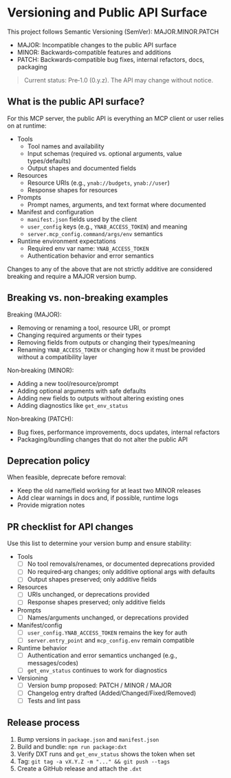 # Versioning and Public API Surface

This project follows Semantic Versioning (SemVer): MAJOR.MINOR.PATCH

- MAJOR: Incompatible changes to the public API surface
- MINOR: Backwards‑compatible features and additions
- PATCH: Backwards‑compatible bug fixes, internal refactors, docs, packaging

> Current status: Pre‑1.0 (0.y.z). The API may change without notice.

## What is the public API surface?

For this MCP server, the public API is everything an MCP client or user relies on at runtime:

- Tools
  - Tool names and availability
  - Input schemas (required vs. optional arguments, value types/defaults)
  - Output shapes and documented fields
- Resources
  - Resource URIs (e.g., `ynab://budgets`, `ynab://user`)
  - Response shapes for resources
- Prompts
  - Prompt names, arguments, and text format where documented
- Manifest and configuration
  - `manifest.json` fields used by the client
  - `user_config` keys (e.g., `YNAB_ACCESS_TOKEN`) and meaning
  - `server.mcp_config.command/args/env` semantics
- Runtime environment expectations
  - Required env var name: `YNAB_ACCESS_TOKEN`
  - Authentication behavior and error semantics

Changes to any of the above that are not strictly additive are considered breaking and require a MAJOR version bump.

## Breaking vs. non‑breaking examples

Breaking (MAJOR):
- Removing or renaming a tool, resource URI, or prompt
- Changing required arguments or their types
- Removing fields from outputs or changing their types/meaning
- Renaming `YNAB_ACCESS_TOKEN` or changing how it must be provided without a compatibility layer

Non‑breaking (MINOR):
- Adding a new tool/resource/prompt
- Adding optional arguments with safe defaults
- Adding new fields to outputs without altering existing ones
- Adding diagnostics like `get_env_status`

Non‑breaking (PATCH):
- Bug fixes, performance improvements, docs updates, internal refactors
- Packaging/bundling changes that do not alter the public API

## Deprecation policy

When feasible, deprecate before removal:
- Keep the old name/field working for at least two MINOR releases
- Add clear warnings in docs and, if possible, runtime logs
- Provide migration notes

## PR checklist for API changes

Use this list to determine your version bump and ensure stability:

- Tools
  - [ ] No tool removals/renames, or documented deprecations provided
  - [ ] No required‑arg changes; only additive optional args with defaults
  - [ ] Output shapes preserved; only additive fields
- Resources
  - [ ] URIs unchanged, or deprecations provided
  - [ ] Response shapes preserved; only additive fields
- Prompts
  - [ ] Names/arguments unchanged, or deprecations provided
- Manifest/config
  - [ ] `user_config.YNAB_ACCESS_TOKEN` remains the key for auth
  - [ ] `server.entry_point` and `mcp_config.env` remain compatible
- Runtime behavior
  - [ ] Authentication and error semantics unchanged (e.g., messages/codes)
  - [ ] `get_env_status` continues to work for diagnostics
- Versioning
  - [ ] Version bump proposed: PATCH / MINOR / MAJOR
  - [ ] Changelog entry drafted (Added/Changed/Fixed/Removed)
  - [ ] Tests and lint pass

## Release process

1. Bump versions in `package.json` and `manifest.json`
2. Build and bundle: `npm run package:dxt`
3. Verify DXT runs and `get_env_status` shows the token when set
4. Tag: `git tag -a vX.Y.Z -m "..." && git push --tags`
5. Create a GitHub release and attach the `.dxt`
